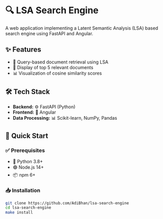 # 🔍 LSA Search Engine
A web application implementing a Latent Semantic Analysis (LSA) based search engine using FastAPI and Angular.

## ✨ Features
- 🔎 Query-based document retrieval using LSA
- 📄 Display of top 5 relevant documents
- 📊 Visualization of cosine similarity scores

## 🛠️ Tech Stack
- **Backend:** ⚙️ FastAPI (Python)
- **Frontend:** 🎨 Angular
- **Data Processing:** 📊 Scikit-learn, NumPy, Pandas

## 🚀 Quick Start

### ✅ Prerequisites
- 🐍 Python 3.8+
- 🟢 Node.js 14+
- 📦 npm 6+

### 📥 Installation
```bash
git clone https://github.com/AdiBhan/lsa-search-engine
cd lsa-search-engine
make install
